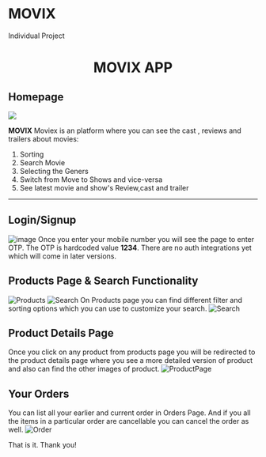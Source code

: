 # MOVIX

Individual Project 


<h1 align="center"> MOVIX APP </h1>
<h2>Homepage</h2>




<img src="https://github.com/dhiraj19999/Movie-app/assets/106136277/3f4d28c9-d380-4305-a361-c9ba35439067" />


<b>MOVIX</b> Moviex is an platform where you can see the cast , reviews and trailers about movies: <br />
1. Sorting<br />
2. Search Movie<br />
3.  Selecting the Geners<br />
4. Switch from Move to Shows and vice-versa<br />
5. See latest movie and show's Review,cast and trailer  <br />
<hr />


<h2> Login/Signup </h2>
<img src="https://user-images.githubusercontent.com/112630634/213930076-c6c6084f-6226-4ebc-99b0-bd5300b557dc.png" alt="image" />
Once you enter your mobile number you will see the page to enter OTP. The OTP is hardcoded value <b>1234</b>. There are no auth integrations yet which will come in later versions.

<h2>Products Page & Search Functionality</h2>

<img src="https://user-images.githubusercontent.com/112630634/213930231-45487d5e-da29-41bf-a050-73b5a463ae0a.png" alt="Products" />
<img src="https://user-images.githubusercontent.com/112630634/213930235-fd6971a6-6af9-4ac1-88a0-47f153541a45.png" alt="Search" />
On Products page you can find different filter and sorting options which you can use to customize your search.
<img src="https://user-images.githubusercontent.com/112630634/213930245-4fa93cf1-4478-4f02-af1c-d0602278f399.png" alt="Search" />


<h2>Product Details Page</h2>
Once you click on any product from products page you will be redirected to the product details page where you see a more detailed version of product and also can find the other images of product.
<img src="https://user-images.githubusercontent.com/112630634/213930364-eae3b152-f4b0-4e08-ba9c-34d3d5dd1e7d.png" alt="ProductPage" />


<h2>Your Orders</h2>
You can list all your earlier and current order in Orders Page. And if you all the items in a particular order are cancellable you can cancel the order as well.
<img src="https://user-images.githubusercontent.com/112630634/213930555-3137a837-3ae2-4238-b874-21d5a7e164da.png" alt="Order" />

That is it. 
Thank you!

